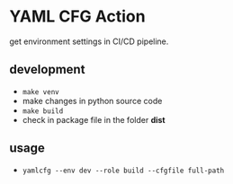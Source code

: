 # YAML CFG Action
get environment settings in CI/CD pipeline. 

## development 
- `make venv`
- make changes in python source code
- `make build`
- check in package file in the folder **dist**

## usage 
- `yamlcfg --env dev --role build --cfgfile full-path`